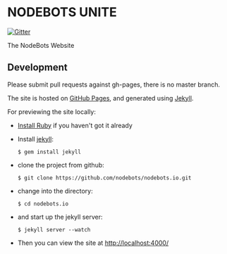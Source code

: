 NODEBOTS UNITE
===
[![Gitter](https://badges.gitter.im/Join%20Chat.svg)](https://gitter.im/nodebots/nodebots.io?utm_source=badge&utm_medium=badge&utm_campaign=pr-badge&utm_content=badge)



The NodeBots Website

Development
---

Please submit pull requests against gh-pages, there is no master branch.

The site is hosted on [GitHub Pages](https://pages.github.com/), and generated using [Jekyll](http://jekyllrb.com/).

For previewing the site locally:

- [Install Ruby](https://www.ruby-lang.org/en/installation/) if you haven't got it already
- Install [jekyll](http://jekyllrb.com/):

  `$ gem install jekyll`

- clone the project from github:

  `$ git clone https://github.com/nodebots/nodebots.io.git`

- change into the directory:

  `$ cd nodebots.io`

- and start up the jekyll server:

  `$ jekyll server --watch`

- Then you can view the site at [http://localhost:4000/](http://localhost:4000/)

